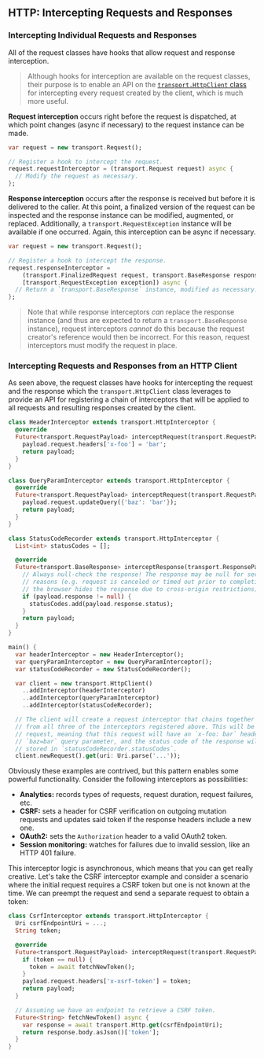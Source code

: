 ## HTTP: Intercepting Requests and Responses

### Intercepting Individual Requests and Responses

All of the request classes have hooks that allow request and response
interception.

> Although hooks for interception are available on the request classes, their
> purpose is to enable an API on the
> [`transport.HttpClient` class](/docs/guides/HttpClient.md) for intercepting
> every request created by the client, which is much more useful.

**Request interception** occurs right before the request is dispatched, at which
point changes (async if necessary) to the request instance can be made.

```dart
var request = new transport.Request();

// Register a hook to intercept the request.
request.requestInterceptor = (transport.Request request) async {
  // Modify the request as necessary.
};
```

**Response interception** occurs after the response is received but before it is
delivered to the caller. At this point, a finalized version of the request can
be inspected and the response instance can be modified, augmented, or replaced.
Additionally, a `transport.RequestException` instance will be available if one
occurred. Again, this interception can be async if necessary.

```dart
var request = new transport.Request();

// Register a hook to intercept the response.
request.responseInterceptor =
    (transport.FinalizedRequest request, transport.BaseResponse response,
    [transport.RequestException exception]) async {
  // Return a `transport.BaseResponse` instance, modified as necessary.
};
```

> Note that while response interceptors _can_ replace the response instance (and
> thus are expected to return a `transport.BaseResponse` instance), request
> interceptors _cannot_ do this because the request creator's reference would then be
> incorrect. For this reason, request interceptors must modify the request in
> place.


### Intercepting Requests and Responses from an HTTP Client

As seen above, the request classes have hooks for intercepting the request and
the response which the `transport.HttpClient` class leverages to provide an API
for registering a chain of interceptors that will be applied to all requests and
resulting responses created by the client.

```dart
class HeaderInterceptor extends transport.HttpInterceptor {
  @override
  Future<transport.RequestPayload> interceptRequest(transport.RequestPayload payload) async {
    payload.request.headers['x-foo'] = 'bar';
    return payload;
  }
}

class QueryParamInterceptor extends transport.HttpInterceptor {
  @override
  Future<transport.RequestPayload> interceptRequest(transport.RequestPayload payload) async {
    payload.request.updateQuery({'baz': 'bar'});
    return payload;
  }
}

class StatusCodeRecorder extends transport.HttpInterceptor {
  List<int> statusCodes = [];

  @override
  Future<transport.BaseResponse> interceptResponse(transport.ResponsePayload payload) async {
    // Always null-check the response! The response may be null for several
    // reasons (e.g. request is canceled or timed out prior to completing, or 
    // the browser hides the response due to cross-origin restrictions).
    if (payload.response != null) {
      statusCodes.add(payload.response.status);
    }
    return payload;
  }
}

main() {
  var headerInterceptor = new HeaderInterceptor();
  var queryParamInterceptor = new QueryParamInterceptor();
  var statusCodeRecorder = new StatusCodeRecorder();

  var client = new transport.HttpClient()
    ..addInterceptor(headerInterceptor)
    ..addInterceptor(queryParamInterceptor)
    ..addInterceptor(statusCodeRecorder);

  // The client will create a request interceptor that chains together the logic
  // from all three of the interceptors registered above. This will be set on the
  // request, meaning that this request will have an `x-foo: bar` header, a
  // `baz=bar` query parameter, and the status code of the response will be
  // stored in `statusCodeRecorder.statusCodes`.
  client.newRequest().get(uri: Uri.parse('...'));
```

Obviously these examples are contrived, but this pattern enables some powerful
functionality. Consider the following interceptors as possibilities:

- **Analytics:** records types of requests, request duration, request
  failures, etc.
- **CSRF:** sets a header for CSRF verification on outgoing mutation requests
  and updates said token if the response headers include a new one.
- **OAuth2:** sets the `Authorization` header to a valid OAuth2 token.
- **Session monitoring:** watches for failures due to invalid session, like an
  HTTP 401 failure.

This interceptor logic is asynchronous, which means that you can get really
creative. Let's take the CSRF interceptor example and consider a scenario where
the initial request requires a CSRF token but one is not known at the time. We
can preempt the request and send a separate request to obtain a token:

```dart
class CsrfInterceptor extends transport.HttpInterceptor {
  Uri csrfEndpointUri = ...;
  String token;

  @override
  Future<transport.RequestPayload> interceptRequest(transport.RequestPayload payload) async {
    if (token == null) {
      token = await fetchNewToken();
    }
    payload.request.headers['x-xsrf-token'] = token;
    return payload;
  }

  // Assuming we have an endpoint to retrieve a CSRF token.
  Future<String> fetchNewToken() async {
    var response = await transport.Http.get(csrfEndpointUri);
    return response.body.asJson()['token'];
  }
}
```
